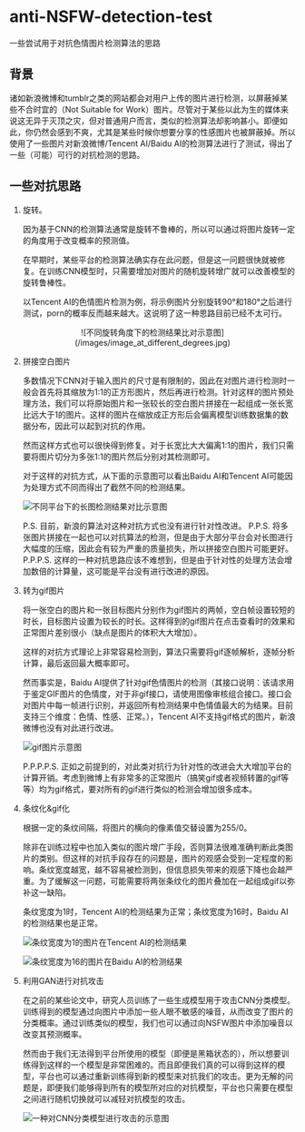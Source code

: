 # anti-NSFW-detection-test
一些尝试用于对抗色情图片检测算法的思路

## 背景

诸如新浪微博和tumblr之类的网站都会对用户上传的图片进行检测，以屏蔽掉某些不合时宜的（Not Suitable for Work）图片。尽管对于某些以此为生的媒体来说这无异于灭顶之灾，但对普通用户而言，类似的检测算法却影响甚小。即便如此，你仍然会感到不爽，尤其是某些时候你想要分享的性感图片也被屏蔽掉。所以使用了一些图片对新浪微博/Tencent AI/Baidu AI的检测算法进行了测试，得出了一些（可能）可行的对抗检测的思路。

## 一些对抗思路

1. 旋转。

   因为基于CNN的检测算法通常是旋转不鲁棒的，所以可以通过将图片旋转一定的角度用于改变概率的预测值。
   
   在早期时，某些平台的检测算法确实存在此问题，但是这一问题很快就被修复。在训练CNN模型时，只需要增加对图片的随机旋转增广就可以改善模型的旋转鲁棒性。
   
   以Tencent AI的色情图片检测为例，将示例图片分别旋转90°和180°之后进行测试，porn的概率反而越来越大。这说明了这一种思路目前已经不太可行。
   
<div align=center>
![不同旋转角度下的检测结果比对示意图](/images/image_at_different_degrees.jpg)
</div>
   
2. 拼接空白图片

   多数情况下CNN对于输入图片的尺寸是有限制的，因此在对图片进行检测时一般会首先将其缩放为1:1的正方形图片，然后再进行检测。针对这样的图片预处理方法，我们可以将原始图片和一张较长的空白图片拼接在一起组成一张长宽比远大于1的图片。这样的图片在缩放成正方形后会偏离模型训练数据集的数据分布，因此可以起到对抗的作用。
   
   然而这样方式也可以很快得到修复。对于长宽比大大偏离1:1的图片，我们只需要将图片切分为多张1:1的图片然后分别对其检测即可。
   
   对于这样的对抗方式，从下面的示意图可以看出Baidu AI和Tencent AI可能因为处理方式不同而得出了截然不同的检测结果。
   
   ![不同平台下的长图检测结果对比示意图](/images/leng_image_at_different_platforms.jpg)
   
   P.S. 目前，新浪的算法对这种对抗方式也没有进行针对性改进。
   P.P.S. 将多张图片拼接在一起也可以对抗算法的检测，但是由于大部分平台会对长图进行大幅度的压缩，因此会有较为严重的质量损失，所以拼接空白图片可能更好。
   P.P.P.S. 这样的一种对抗思路应该不难想到，但是由于针对性的处理方法会增加数倍的计算量，这可能是平台没有进行改进的原因。
  
3. 转为gif图片
   
   将一张空白的图片和一张目标图片分别作为gif图片的两帧，空白帧设置较短的时长，目标图片设置为较长的时长。这样得到的gif图片在点击查看时的效果和正常图片差别很小（缺点是图片的体积大大增加）。
   
   这样的对抗方式理论上非常容易检测到，算法只需要将gif逐帧解析，逐帧分析计算，最后返回最大概率即可。
   
   然而事实是，Baidu AI提供了针对gif色情图片的检测（其接口说明：该请求用于鉴定GIF图片的色情度，对于非gif接口，请使用图像审核组合接口。接口会对图片中每一帧进行识别，并返回所有检测结果中色情值最大的为结果。目前支持三个维度：色情、性感、正常。），Tencent AI不支持gif格式的图片，新浪微博也没有对此进行改进。
   
   ![gif图片示意图](/images/model.gif)
   
   P.P.P.P.S. 正如之前提到的，对此类对抗行为针对性的改进会大大增加平台的计算开销。考虑到微博上有非常多的正常图片（搞笑gif或者视频转置的gif等等）均为gif格式，要对所有的gif进行类似的检测会增加很多成本。
   
4. 条纹化&gif化
   
   根据一定的条纹间隔，将图片的横向的像素值交替设置为255/0。
   
   除非在训练过程中也加入类似的图片增广手段，否则算法很难准确判断此类图片的类别。但这样的对抗手段存在的问题是，图片的观感会受到一定程度的影响。条纹宽度越宽，越不容易被检测到，但信息损失带来的观感下降也会越严重。为了缓解这一问题，可能需要将两张条纹化的图片叠加在一起组成gif以弥补这一缺陷。
   
   条纹宽度为1时，Tencent AI的检测结果为正常；条纹宽度为16时，Baidu AI的检测结果也是正常。
   
   ![条纹宽度为1的图片在Tencent AI的检测结果](/images/detection_result_at_tencent.png)
   
   ![条纹宽度为16的图片在Baidu AI的检测结果](/images/detection_result_at_baidu.png)
   

5. 利用GAN进行对抗攻击

   在之前的某些论文中，研究人员训练了一些生成模型用于攻击CNN分类模型。训练得到的模型通过向图片中添加一些人眼不敏感的噪音，从而改变了图片的分类概率。通过训练类似的模型，我们也可以通过向NSFW图片中添加噪音以改变其预测概率。
   
   然而由于我们无法得到平台所使用的模型（即便是黑箱状态的），所以想要训练得到这样的一个模型是非常困难的。而且即便我们真的可以得到这样的模型，平台也可以通过重新训练得到新的模型来对抗我们的攻击。更为无解的问题是，即便我们能够得到所有的模型所对应的对抗模型，平台也只需要在模型之间进行随机切换就可以减轻对抗模型的攻击。
   
   ![一种对CNN分类模型进行攻击的示意图](/images/GAN_CNN.png)
